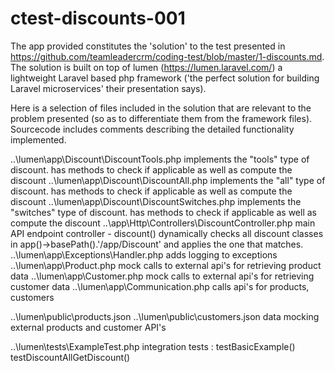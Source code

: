 # ctest-discounts-001

The app  provided constitutes the 'solution' to the test presented in https://github.com/teamleadercrm/coding-test/blob/master/1-discounts.md.
The solution is built on top of lumen (https://lumen.laravel.com/) a lightweight Laravel based php framework ('the perfect solution for building Laravel microservices' their presentation says).  

Here is a selection of files included in the solution that are relevant to the problem presented (so as to differentiate them from the framework files).
Sourcecode includes comments describing the detailed functionality implemented.


..\lumen\app\Discount\DiscountTools.php
	implements the "tools" type of discount. has methods to check if applicable as well as compute the discount
..\lumen\app\Discount\DiscountAll.php
	implements the "all" type of discount. has methods to check if applicable as well as compute the discount
..\lumen\app\Discount\DiscountSwitches.php
	implements the "switches" type of discount. has methods to check if applicable as well as compute the discount
..\app\Http\Controllers\DiscountController.php
	main API endpoint controller - 	discount()
	dynamically checks all discount classes in app()->basePath().'/app/Discount' and applies the one that matches.
..\lumen\app\Exceptions\Handler.php
	adds logging to exceptions
..\lumen\app\Product.php
	mock calls to external api's for retrieving product data 
..\lumen\app\Customer.php
	mock calls to external api's for retrieving customer data 
..\lumen\app\Communication.php
	calls api's for products, customers 
  
  ..\lumen\public\products.json
  ..\lumen\public\customers.json
      data mocking external products and customer API's 
      
..\lumen\tests\ExampleTest.php
	integration tests : 
	testBasicExample()
	testDiscountAllGetDiscount()

